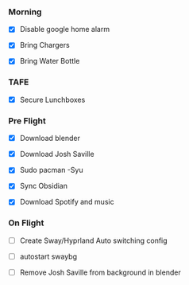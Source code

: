 
### Morning
- [x] Disable google home alarm
- [x] Bring Chargers
- [x] Bring Water Bottle


### TAFE
- [x] Secure Lunchboxes


### Pre Flight
- [x] Download blender
- [x] Download Josh Saville
- [x] Sudo pacman -Syu
- [x] Sync Obsidian
- [x] Download Spotify and music


### On Flight
- [ ] Create Sway/Hyprland Auto switching config
- [ ] autostart swaybg
- [ ] Remove Josh Saville from background in blender




